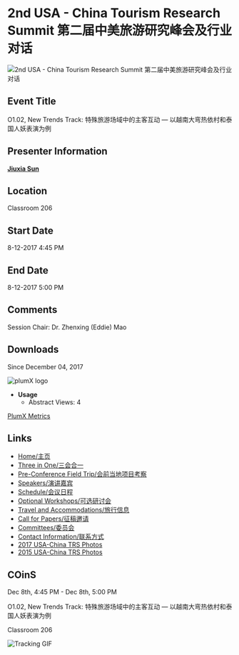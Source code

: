 # 2nd USA - China Tourism Research Summit 第二届中美旅游研究峰会及行业对话

![2nd USA - China Tourism Research Summit  第二届中美旅游研究峰会及行业对话](/assets/md5images/e3b222fa09941917df25e9da96cfb08e.png)

## Event Title

O1.02, New Trends Track: 特殊旅游场域中的主客互动 — 以越南大弯热依村和泰国人妖表演为例

## Presenter Information

[**Jiuxia Sun**](https://stars.library.ucf.edu/do/search/?q=author_lname%3A%22Sun%22%20author_fname%3A%22Jiuxia%22&start=0&context=7014507)

## Location

Classroom 206

## Start Date

8-12-2017 4:45 PM

## End Date

8-12-2017 5:00 PM

## Comments

Session Chair: Dr. Zhenxing (Eddie) Mao

## Downloads

Since December 04, 2017

![plumX logo](//cdn.plu.mx/3ba727faf225e19d2c759f6ebffc511d/plumx-inverse-logo.png)

-   **Usage**
    -   Abstract Views: 4

[PlumX Metrics](https://plu.mx/plum/a/?repo_url=https://stars.library.ucf.edu/usa-china_trs/2017/december8/22&theme=plum-bigben-theme "PlumX Metrics Detail Page")

## Links

-   [Home/主页](https://stars.library.ucf.edu/usa-china_trs)
-   [Three in One/三会合一](http://stars.library.ucf.edu/usa-china_trs/threeinone.html)
-   [Pre-Conference Field Trip/会前当地项目考察](http://stars.library.ucf.edu/usa-china_trs/fieldtrip.html)
-   [Speakers/演讲嘉宾](http://stars.library.ucf.edu/usa-china_trs/speakers.html)
-   [Schedule/会议日程](http://stars.library.ucf.edu/usa-china_trs/2017/)
-   [Optional Workshops/可选研讨会](http://stars.library.ucf.edu/usa-china_trs/optional_workshops.html)
-   [Travel and Accommodations/旅行信息](http://stars.library.ucf.edu/usa-china_trs/travel.html)
-   [Call for Papers/征稿邀请](http://stars.library.ucf.edu/usa-china_trs/callforpapers.html)
-   [Committees/委员会](http://stars.library.ucf.edu/usa-china_trs/committees.html)
-   [Contact Information/联系方式](http://stars.library.ucf.edu/usa-china_trs/contact.html)
-   [2017 USA-China TRS Photos](http://stars.library.ucf.edu/usa-china_trs_photos)
-   [2015 USA-China TRS Photos](http://stars.library.ucf.edu/usa-china2015)

## COinS

Dec 8th, 4:45 PM - Dec 8th, 5:00 PM

O1.02, New Trends Track: 特殊旅游场域中的主客互动 — 以越南大弯热依村和泰国人妖表演为例

Classroom 206

![Tracking GIF](https://stars.library.ucf.edu/do/tracking-gif/cover-page.gif?article_uri=https%3A%2F%2Fstars.library.ucf.edu%2Fusa-china_trs%2F2017%2Fdecember8%2F22%2F)